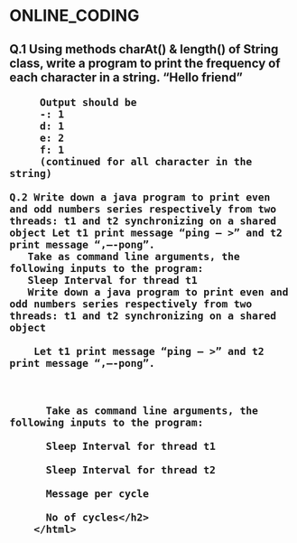 # ONLINE_CODING
<html>
<h2>Q.1 Using methods charAt() & length() of String class, write a program to print the frequency of each character in a string.
         “Hello friend”

         Output should be
         -: 1
         d: 1
         e: 2
         f: 1
         (continued for all character in the string)

	Q.2 Write down a java program to print even and odd numbers series respectively from two threads: t1 and t2 synchronizing on a shared        object Let t1 print message “ping — >” and t2 print message “,—-pong”.
       Take as command line arguments, the following inputs to the program: 
       Sleep Interval for thread t1
       Write down a java program to print even and odd numbers series respectively from two threads: t1 and t2 synchronizing on a shared        object

        Let t1 print message “ping — >” and t2 print message “,—-pong”.



	      Take as command line arguments, the following inputs to the program:

	      Sleep Interval for thread t1

	      Sleep Interval for thread t2

	      Message per cycle

	      No of cycles</h2>
        </html>
